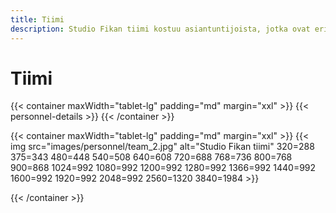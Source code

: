 ```yaml
---
title: Tiimi
description: Studio Fikan tiimi kostuu asiantuntijoista, jotka ovat erikoistuneet muun muassa vaalennus- ja raidoitustekniikoihin sekä moniväreihin. Tuotevalikoimaan lukeutuu suositut Four Reasons Pro sekä OLAPLEX -tuotteet.
---
```


# Tiimi

{{< container maxWidth="tablet-lg" padding="md" margin="xxl" >}}
{{< personnel-details >}}
{{< /container >}}

{{< container maxWidth="tablet-lg" padding="md" margin="xxl" >}}
{{< img
    src="images/personnel/team_2.jpg"
    alt="Studio Fikan tiimi"
    320=288
    375=343
    480=448
    540=508
    640=608
    720=688
    768=736
    800=768
    900=868
    1024=992
    1080=992
    1200=992
    1280=992
    1366=992
    1440=992
    1600=992
    1920=992
    2048=992
    2560=1320
    3840=1984 >}}

{{< /container >}}

